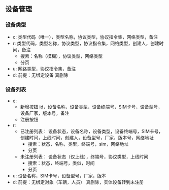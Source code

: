 ## 设备管理
### 设备类型
- c:
    类型代码（唯一），类型名称，协议类型，协议指令集，网络类型，备注
- r:
    类型代码，类型名称，协议类型，协议指令集，网络类型，创建人，创建时间，备注
    - 搜素：名称（模糊），协议类型，网络类型
    - 分页
- u:
    网路类型，协议指令集，备注
- d:
    前提：无绑定设备
    真删除
### 设备列表
- c: 
    - 新增按钮
        id，设备名称，设备类型，设备终端号，SIM卡号，设备型号，设备厂家，版本号，备注
    - 注册按钮
- r:
    - 已注册列表：
        设备状态，设备名称，设备类型，设备终端号，SIM卡号，创建时间，上线时间，创建人，设备型号，厂家，版本号，网络地址
        - 搜素：状态，名称，类型，终端号，sim，网络地址
        - 分页
    - 未注册列表：
        设备状态（仅上线），终端号，协议类型，上线时间
        - 搜索：状态，终端号，类似，时间
        - 分页
- u:
    设备名称，SIM卡号，设备型号，厂家，版本
- d:
    前提：无绑定对象（车辆，人员）
    真删除，实体设备转到未注册
    